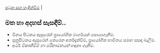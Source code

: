 [පටුන සහ හැඳින්වීම](/index.md) |

## මත හා අදහස් සැසඳීම්..

- විනය පිටකය ඇසුරෙන් ප්‍රායෝගික මාර්ගයක් සොයාගැනීම.
- සූත්‍රපිටකය ඇසුරෙන් කෙරෙන අර්තදැක්වීම්, ප්‍රායෝගික භාවිතය සමඟ සසඳා බැලීම.
- අර්ථ _විකෘතිවීම් හා පරිනාමනයන්_ හඳුනා ගැනීම.
